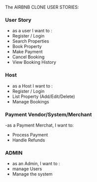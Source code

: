 The AIRBNB CLONE USER STORIES: 


### User Story ###
- as a user I want to :
- Register / Login
- Search Properties
- Book Property
- Make Payment
- Cancel Booking
- View Booking History

### Host ###
- as a Host I want to :
- Register / Login
- List Property (Add/Edit/Delete)
- Manage Bookings

 ### Payment Vendor/System/Merchant ###
 -as a Payment Merchat, I want to:
 - Process Payment
 - Handle Refunds

### ADMIN ###
- as an Admin, I want to :
- manage Users
- Manage the system
